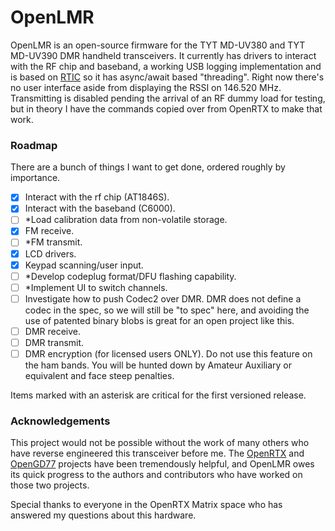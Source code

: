 # OpenLMR

OpenLMR is an open-source firmware for the TYT MD-UV380 and TYT MD-UV390 DMR handheld transceivers. It currently has drivers to interact with the RF chip and baseband, a working USB logging implementation and is based on [RTIC](https://rtic.rs/) so it has async/await based "threading". Right now there's no user interface aside from displaying the RSSI on 146.520 MHz. Transmitting is disabled pending the arrival of an RF dummy load for testing, but in theory I have the commands copied over from OpenRTX to make that work.

### Roadmap

There are a bunch of things I want to get done, ordered roughly by importance.

- [x] Interact with the rf chip (AT1846S).
- [x] Interact with the baseband (C6000).
- [ ] *Load calibration data from non-volatile storage.
- [x] FM receive.
- [ ] *FM transmit.
- [x] LCD drivers.
- [x] Keypad scanning/user input.
- [ ] *Develop codeplug format/DFU flashing capability.
- [ ] *Implement UI to switch channels.
- [ ] Investigate how to push Codec2 over DMR. DMR does not define a codec in the spec, so we will still be "to spec" here, and avoiding the use of patented binary blobs is great for an open project like this.
- [ ] DMR receive.
- [ ] DMR transmit.
- [ ] DMR encryption (for licensed users ONLY). Do not use this feature on the ham bands. You will be hunted down by Amateur Auxiliary or equivalent and face steep penalties.

Items marked with an asterisk are critical for the first versioned release.

### Acknowledgements

This project would not be possible without the work of many others who have reverse engineered this transceiver before me. The [OpenRTX](https://openrtx.org/) and [OpenGD77](https://www.opengd77.com/) projects have been tremendously helpful, and OpenLMR owes its quick progress to the authors and contributors who have worked on those two projects.

Special thanks to everyone in the OpenRTX Matrix space who has answered my questions about this hardware.